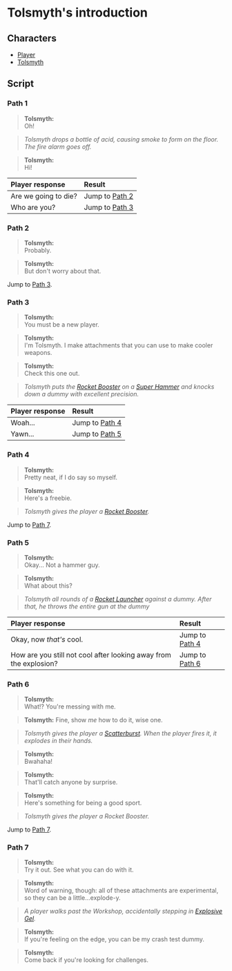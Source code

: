 # Tolsmyth's introduction
## Characters
* [Player](/characters/player.md)
* [Tolsmyth](/characters/tolsmyth.md)

## Script
### Path 1
> **Tolsmyth:**<br />
> Oh! 

> *Tolsmyth drops a bottle of acid, causing smoke to form on the floor. The fire alarm goes off.*

> **Tolsmyth:**<br />
> Hi!

<table>
  <thead>
    <tr>
      <th align="left">Player response</th>
      <th align="left">Result</th>
    </tr>
  </thead>
  <tbody>
    <tr>
      <td>Are we going to die?</td>
      <td>
        Jump to <a href="#path-2">Path 2</a>
      </td>
    </tr>
    <tr>
      <td>Who are you?</td>
      <td>
        Jump to <a href="#path-3">Path 3</a>
      </td>
    </tr>
  </tbody>
</table>

### Path 2
> **Tolsmyth:**<br />
> Probably.

> **Tolsmyth:**<br />
> But don't worry about that.

Jump to [Path 3](#path-3).

### Path 3
> **Tolsmyth:**<br />
> You must be a new player.

> **Tolsmyth:**<br />
> I'm Tolsmyth. I make attachments that you can use to make cooler weapons.

> **Tolsmyth:**<br />
> Check this one out.

> *Tolsmyth puts the [Rocket Booster](/inventory/attachments/rocket-booster.md) on a [Super Hammer](/inventory/items/super-hammer.md) and knocks down a dummy with excellent precision.*

<table>
  <thead>
    <tr>
      <th align="left">Player response</th>
      <th align="left">Result</th>
    </tr>
  </thead>
  <tbody>
    <tr>
      <td>Woah...</td>
      <td>
        Jump to <a href="#path-4">Path 4</a>
      </td>
    </tr>
    <tr>
      <td>Yawn...</td>
      <td>
        Jump to <a href="#path-5">Path 5</a>
      </td>
    </tr>
  </tbody>
</table>

### Path 4
> **Tolsmyth:**<br />
> Pretty neat, if I do say so myself.

> **Tolsmyth:**<br />
> Here's a freebie.

> *Tolsmyth gives the player a [Rocket Booster](/inventory/attachments/rocket-booster.md).*

Jump to [Path 7](#path-7).

### Path 5
> **Tolsmyth:**<br />
> Okay... Not a hammer guy. 

> **Tolsmyth:**<br />
> What about this?

> *Tolsmyth all rounds of a [Rocket Launcher](/inventory/items/rocket-launcher.md) against a dummy. After that, he throws the entire gun at the dummy*

<table>
  <thead>
    <tr>
      <th align="left">Player response</th>
      <th align="left">Result</th>
    </tr>
  </thead>
  <tbody>
    <tr>
      <td>
        Okay, now <i>that's</i> cool.
      </td>
      <td>
        Jump to <a href="#path-4">Path 4</a>
      </td>
    </tr>
    <tr>
      <td>How are you still not cool after looking away from the explosion?</td>
      <td>
        Jump to <a href="#path-6">Path 6</a>
      </td>
    </tr>
  </tbody>
</table>

### Path 6
> **Tolsmyth:**<br />
> What!? You're messing with me.

> **Tolsmyth:**
> Fine, show *me* how to do it, wise one.

> *Tolsmyth gives the player a [Scatterburst](/inventory/items/scatterburst.md). When the player fires it, it explodes in their hands.*

> **Tolsmyth:**<br />
> Bwahaha! 

> **Tolsmyth:**<br />
> That'll catch anyone by surprise.

> **Tolsmyth:**<br />
> Here's something for being a good sport.

> *Tolsmyth gives the player a Rocket Booster.*

Jump to [Path 7](#path-7).

### Path 7
> **Tolsmyth:**<br />
> Try it out. See what you can do with it. 

> **Tolsmyth:**<br />
> Word of warning, though: all of these attachments are experimental, so they can be a little...explode-y. 

> *A player walks past the Workshop, accidentally stepping in [Explosive Gel](/inventory/attachments/explosive-gel.md).*

> **Tolsmyth:**<br />
> If you're feeling on the edge, you can be my crash test dummy. 

> **Tolsmyth:**<br />
> Come back if you're looking for challenges.